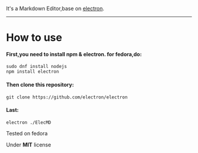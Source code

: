 It's a Markdown Editor,base on [electron](https://github.com/electron/electron).
****************************
# How to use

#### First,you need to install npm & electron.  for fedora,do:

    sudo dnf install nodejs
    npm install electron


#### Then clone this repository:

    git clone https://github.com/electron/electron

#### Last:

    electron ./ElecMD


Tested on fedora

Under **MIT** license
